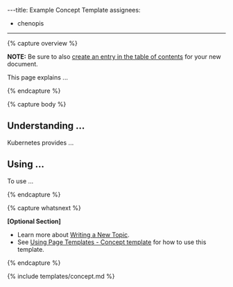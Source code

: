 ---title: Example Concept Template
assignees:
- chenopis
---

{% capture overview %}

**NOTE:** Be sure to also [create an entry in the table of contents](/docs/home/contribute/write-new-topic/#creating-an-entry-in-the-table-of-contents) for your new document.

This page explains ...

{% endcapture %}

{% capture body %}

## Understanding ...

Kubernetes provides ...

## Using ...

To use ...

{% endcapture %}

{% capture whatsnext %}

**[Optional Section]**

* Learn more about [Writing a New Topic](/docs/home/contribute/write-new-topic/).
* See [Using Page Templates - Concept template](/docs/home/contribute/page-templates/#concept_template) for how to use this template.

{% endcapture %}

{% include templates/concept.md %}